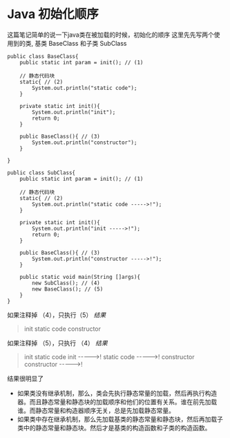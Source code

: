 # Java 初始化顺序
这篇笔记简单的说一下java类在被加载的时候，初始化的顺序
这里先先写两个使用到的类, 基类 BaseClass 和子类 SubClass 
```
public class BaseClass{
    public static int param = init(); // (1)

    // 静态代码块
    static{ // (2)
        System.out.println("static code"); 
    }

    private static int init(){
        System.out.println("init");
        return 0;
    }

    public BaseClass(){ // (3)
        System.out.println("constructor");
    }

}

public class SubClass{
    public static int param = init(); // (1)

    // 静态代码块
    static{ // (2)
        System.out.println("static code ----->!"); 
    }

    private static int init(){
        System.out.println("init ----->!");
        return 0;
    }

    public BaseClass(){ // (3)
        System.out.println("constructor ----->!");
    }

    public static void main(String []args){
        new SubClass(); // (4)
        new BaseClass(); // (5)
    }
}
```

如果注释掉 （4），只执行（5）
*结果*
>init
>static code
>constructor

如果注释掉 （5），只执行 （4）
*结果*
>init
>static code
>init ----->!
>static code ----->!
>constructor
>constructor ----->!

结果很明显了

- 如果类没有继承机制，那么，类会先执行静态常量的加载，然后再执行构造器。而且静态常量和静态块的加载顺序和他们的位置有关系。谁在前先加载谁。而静态常量和构造器顺序无关，总是先加载静态常量。
- 如果类中存在继承机制，那么先加载基类的静态常量和静态块，然后再加载子类中的静态常量和静态块。然后才是基类的构造函数和子类的构造函数。



